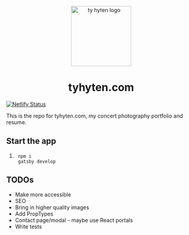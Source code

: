 <p align="center">
  <a href="https://www.tyhyten.com">
    <img alt="ty hyten logo" src="https://www.tyhyten.com/static/623d26a9139bb2967d0f0662f4979033/e0491/tyhytenlogo.png" width="160" />
  </a>
</p>
<h1 align="center">
  tyhyten.com
</h1>

[![Netlify Status](https://api.netlify.com/api/v1/badges/beac823f-474b-43f5-aef2-06bfecb15b05/deploy-status)](https://app.netlify.com/sites/blissful-bohr-959b76/deploys)

This is the repo for tyhyten.com, my concert photography portfolio and resume.

## Start the app

1. ```shell
    npm i
    gatsby develop
   ```

## TODOs

- Make more accessible
- SEO
- Bring in higher quality images
- Add PropTypes
- Contact page/modal - maybe use React portals
- Write tests
